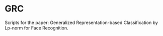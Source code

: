 # GRC
Scripts for the paper: Generalized Representation-based Classification by Lp-norm for Face Recognition.
